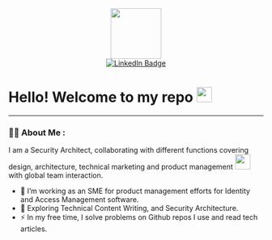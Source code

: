 <div id="header" align="center">
  <img src="https://media.giphy.com/media/ToMjGplB9VwdSNGw7Xq/giphy.gif" width="100"/>
</div>
<div id="badges" align="center">
  <a href="https://www.linkedin.com/in/mmahdym/">
    <img src="https://img.shields.io/badge/LinkedIn-blue?style=for-the-badge&logo=linkedin&logoColor=white" alt="LinkedIn Badge"/>
  </a>
</div>
<div id="counter" align="center">
<img src="https://komarev.com/ghpvc/?username=mahdymo&style=flat-square&color=blue" alt=""/>
</div>
<h1>
  Hello! Welcome to my repo
  <img src="https://media.giphy.com/media/hvRJCLFzcasrR4ia7z/giphy.gif" width="30px"/>
</h1>

---

### 👨‍💻 About Me :
I am a Security Architect, collaborating with different functions covering design, architecture, technical marketing and product management <img src="https://media.giphy.com/media/RDZo7znAdn2u7sAcWH/giphy.gif" width="30"> with global team interaction.

- :telescope: I’m working as an SME for product management efforts for Identity and Access Management software.
- :seedling: Exploring Technical Content Writing, and Security Architecture.
- :zap: In my free time, I solve problems on Github repos I use and read tech articles.

